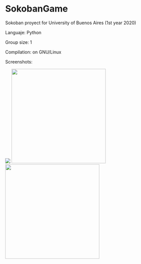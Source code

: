 # SokobanGame
Sokoban proyect for University of Buenos Aires (1st year 2020)

Languaje: Python

Group size: 1

Compilation: on GNU/Linux 

Screenshots:

<image src="/Imagenes/eleccion-nivel.png">

<image src="/Imagenes/nivel1.png" width="300">
  
<image src="/Imagenes/nivel41.png" width="300">
  


